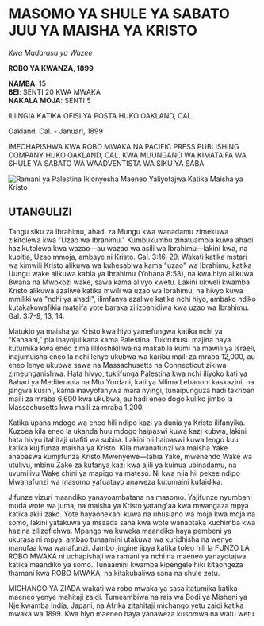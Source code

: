 # MASOMO YA SHULE YA SABATO JUU YA MAISHA YA KRISTO

*Kwa Madarasa ya Wazee*

**ROBO YA KWANZA, 1899**

**NAMBA**: 15  
**BEI**: SENTI 20 KWA MWAKA  
**NAKALA MOJA**: SENTI 5

ILIINGIA KATIKA OFISI YA POSTA HUKO OAKLAND, CAL.

Oakland, Cal. - Januari, 1899

IMECHAPISHWA KWA ROBO MWAKA NA PACIFIC PRESS PUBLISHING COMPANY HUKO OAKLAND, CAL. KWA MUUNGANO WA KIMATAIFA WA SHULE YA SABATO WA WAADVENTISTA WA SIKU YA SABA

![Ramani ya Palestina Ikionyesha Maeneo Yaliyotajwa Katika Maisha ya Kristo](map_placeholder.jpg)

## UTANGULIZI

Tangu siku za Ibrahimu, ahadi za Mungu kwa wanadamu zimekuwa zikitolewa kwa "Uzao wa Ibrahimu." Kumbukumbu zinatuambia kuwa ahadi hazikutolewa kwa wazao—au wazao wa asili wa Ibrahimu—lakini kwa, na kupitia, Uzao mmoja, ambaye ni Kristo. Gal. 3:16, 29. Wakati katika mstari wa kimwili Kristo alikuwa wa kuhesabiwa kama "uzao" wa Ibrahimu, katika Uungu wake alikuwa kabla ya Ibrahimu (Yohana 8:58), na kwa hiyo alikuwa Bwana na Mwokozi wake, sawa kama alivyo kwetu. Lakini ukweli kwamba Kristo alikuwa azaliwe katika mwili wa uzao wa Ibrahimu, na hivyo kuwa mmiliki wa "nchi ya ahadi", ilimfanya azaliwe katika nchi hiyo, ambako ndiko kutakakowafikia mataifa yote baraka zilizoahidiwa kwa uzao wa Ibrahimu. Gal. 3:7-9, 13, 14.

Matukio ya maisha ya Kristo kwa hiyo yamefungwa katika nchi ya "Kanaani," pia inayojulikana kama Palestina. Tukiruhusu majina haya kutumika kwa eneo zima lililoshikiliwa na makabila kumi na mawili ya Israeli, inajumuisha eneo la nchi lenye ukubwa wa karibu maili za mraba 12,000, au eneo lenye ukubwa sawa na Massachusetts na Connecticut zikiwa zimeunganishwa. Hata hivyo, tukiifunga Palestina kwa nchi iliyoko kati ya Bahari ya Mediterania na Mto Yordani, kati ya Mlima Lebanoni kaskazini, na jangwa kusini, kama inavyofanywa mara nyingi, tunaipunguza hadi takriban maili za mraba 6,600 kwa ukubwa, au hadi eneo dogo kuliko jimbo la Massachusetts kwa maili za mraba 1,200.

Katika upana mdogo wa eneo hili ndipo kazi ya dunia ya Kristo ilifanyika. Kuzoea kila eneo la ukanda huu mdogo haipaswi kuwa kazi kubwa, lakini hata hivyo itahitaji utafiti wa subira. Lakini hii haipaswi kuwa lengo kuu katika kujifunza maisha ya Kristo. Kila mwanafunzi wa maisha Yake anapaswa kumjifunza Kristo Mwenyewe—tabia Yake, mwenendo Wake wa utulivu, mbinu Zake za kufanya kazi kwa ajili ya kuinua ubinadamu, na uvumilivu Wake chini ya mapigo ya mateso. Ni kwa njia hii pekee ndipo Mwanafunzi wa masomo yafuatayo anaweza kutumaini kufaidika.

Jifunze vizuri maandiko yanayoambatana na masomo. Yajifunze nyumbani muda wote wa juma, na maisha ya Kristo yatang'aa kwa mwangaza mpya katika akili zako. Yote hayaonekani kuwa na uhusiano wa moja kwa moja na somo, lakini yatakuwa ya msaada sana kwa wote wanaotaka kuchimba kwa hazina zilizofichwa. Mpango wa kuweka maandiko haya pembeni ya ukurasa ni mpya, ambao tunaamini utakuwa wa kuridhisha na wenye manufaa kwa wanafunzi. Jambo jingine jipya katika toleo hili la FUNZO LA ROBO MWAKA ni uchapishaji wa ramani ya nchi na maeneo yanayotajwa katika maandiko ya somo. Tunaamini kwamba kipengele hiki kitaongeza thamani kwa ROBO MWAKA, na kitakubaliwa sana na shule zetu.

MICHANGO YA ZIADA wakati wa robo mwaka ya sasa itatumika katika maeneo yenye mahitaji zaidi. Tumeambiwa na rais wa Bodi ya Misheni ya Nje kwamba India, Japani, na Afrika zitahitaji michango yetu zaidi katika mwaka wa 1899. Kwa hiyo maeneo haya yanaweza kusomwa na watu wetu.